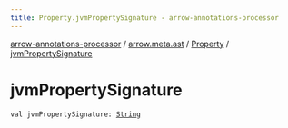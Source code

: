 ```yaml
---
title: Property.jvmPropertySignature - arrow-annotations-processor
---
```


[arrow-annotations-processor](../../index.html) / [arrow.meta.ast](../index.html) / [Property](index.html) / [jvmPropertySignature](./jvm-property-signature.html)

# jvmPropertySignature

`val jvmPropertySignature: `[`String`](https://kotlinlang.org/api/latest/jvm/stdlib/kotlin/-string/index.html)